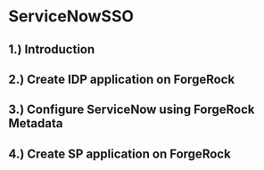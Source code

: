 # ServiceNowSSO
## 1.) Introduction
## 2.) Create IDP application on ForgeRock
## 3.) Configure ServiceNow using ForgeRock Metadata
## 4.) Create SP application on ForgeRock 
